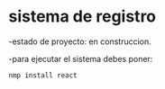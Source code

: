 <h1> sistema de registro </h1>

-estado de proyecto: en construccion.

-para ejecutar el sistema debes poner:

``nmp install react``
